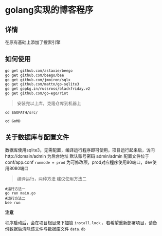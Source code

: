 # golang实现的博客程序

## 详情
在原有基础上添加了搜索引擎
## 如何使用


```bash
go get github.com/astaxie/beego
go get github.com/beego/bee
go get github.com/jmoiron/sqlx
go get github.com/mattn/go-sqlite3
go get gopkg.in/russross/blackfriday.v2
go get github.com/go-ego/riot
```

> 安装完以上库，克隆仓库到机器上

```shell
cd $GOPATH/src/

cd GoMD
```

## 关于数据库与配置文件

数据库使用sqlite3，无需配置，编译运行程序即可使用，项目运行起来后，访问 http://domain/admin 为后台地址 默认账号密码 admin/admin
配置文件位于 conf/app.conf `runmode = prod` 为可修改项，prod对应程序使用80端口，dev使用8080端口

> 编译运行，两种方法 建议使用方法二

```
#运行方法一
go run main.go
#运行方法二
bee run
```

**注意**

程序启动后，会在项目根目录下加锁 `install.lock` ，若希望重新部署项目，请备份数据后清除该文件与数据库文件 `data.db`
